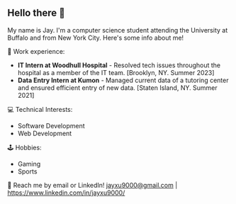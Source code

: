 ## **Hello there 👋** ##

My name is Jay. I'm a computer science student attending the University at Buffalo and from New York City. Here's some info about me!

💼 Work experience:

* **IT Intern at Woodhull Hospital** - Resolved tech issues throughout the hospital as a member of the IT team. [Brooklyn, NY. Summer 2023]
* **Data Entry Intern at Kumon** - Managed current data of a tutoring center and ensured efficient entry of new data. [Staten Island, NY. Summer 2021]

💻 Technical Interests:
* Software Development
* Web Development

🕹️ Hobbies:
* Gaming
* Sports

💬 Reach me by email or LinkedIn! jayxu9000@gmail.com | https://www.linkedin.com/in/jayxu9000/
